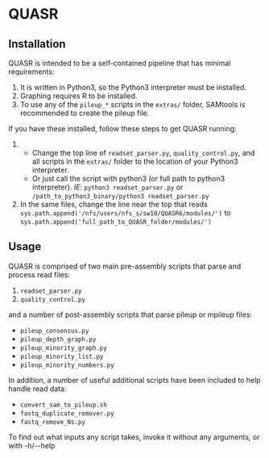 # QUASR
## Installation
QUASR is intended to be a self-contained pipeline that has minimal requirements:
1. It is written in Python3, so the Python3 interpreter must be installed.
2. Graphing requires R to be installed.
3. To use any of the `pileup_*` scripts in the `extras/` folder, SAMtools is recommended to create the pileup file.

If you have these installed, follow these steps to get QUASR running:
1.  * Change the top line of `readset_parser.py`, `quality_control.py`, and all scripts in the `extras/` folder to the location of your Python3 interpreter.
	* Or just call the script with python3 (or full path to python3 interpreter). _IE_: `python3 readset_parser.py` or `/path_to_python3_binary/python3 readset_parser.py`
2. In the same files, change the line near the top that reads `sys.path.append('/nfs/users/nfs_s/sw10/QUASR6/modules/')` to `sys.path.append('full_path_to_QUASR_folder/modules/')`

## Usage
QUASR is comprised of two main pre-assembly scripts that parse and process read files:
1. `readset_parser.py`
2. `quality_control.py`

and a number of post-assembly scripts that parse pileup or mpileup files:
* `pileup_consensus.py`
* `pileup_depth_graph.py`
* `pileup_minority_graph.py`
* `pileup_minority_list.py`
* `pileup_minority_numbers.py`

In addition, a number of useful additional scripts have been included to help handle read data:
* `convert_sam_to_pileup.sh`
* `fastq_duplicate_remover.py`
* `fastq_remove_Ns.py`

To find out what inputs any script takes, invoke it without any arguments, or with -h/--help
